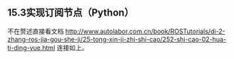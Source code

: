 ## 15.3实现订阅节点（Python）
不在赘述直接看文档
http://www.autolabor.com.cn/book/ROSTutorials/di-2-zhang-ros-jia-gou-she-ji/25-tong-xin-ji-zhi-shi-cao/252-shi-cao-02-hua-ti-ding-yue.html
连接如上。